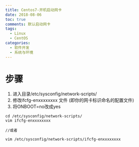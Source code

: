 ```yaml
---
title: Centos7-开机启动网卡
date: 2018-08-06
toc: true
comments: 默认启动网卡
tags:
  - Linux
  - CentOS
categories:
  - 软件开发
  - 系统与环境
---
```



# 步骤


1. 进入目录/etc/sysconfig/network-scripts/
2. 修改ifcfg-enxxxxxxxx 文件  (即你的网卡标识命名的配置文件)
3. 将ONBOOT=no改成yes


```
cd /etc/sysconfig/network-scripts/
vim ifcfg-enxxxxxxxx

//或者

vim /etc/sysconfig/network-scripts/ifcfg-enxxxxxxxx

```